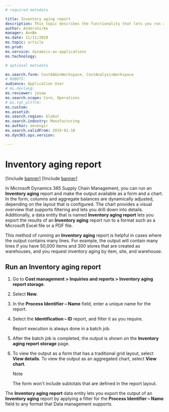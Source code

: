 ```yaml
---
# required metadata

title: Inventory aging report
description: This topic describes the functionality that lets you run an Inventory aging report and make the output available as a form and a chart.
author: AndersGirke
manager: AnnBe
ms.date: 11/11/2019
ms.topic: article
ms.prod:
ms.service: dynamics-ax-applications
ms.technology:

# optional metadata

ms.search.form: CostAdminWorkspace, CostAnalysisWorkspace
# ROBOTS:
audience: Application User
# ms.devlang: 
ms.reviewer: josaw
ms.search.scope: Core, Operations
# ms.tgt_pltfrm:
ms.custom: 
ms.assetid: 
ms.search.region: Global
ms.search.industry: Manufacturing
ms.author: aevengir
ms.search.validFrom: 2019-01-10
ms.dyn365.ops.version: 

---
```


# Inventory aging report


[!include [banner](../includes/banner.md)]
[!include [banner](../includes/preview-banner.md)]

In Microsoft Dynamics 365 Supply Chain Management, you can run an **Inventory aging** report and make the output available as a form and a chart. In the form, columns and aggregate balances are dynamically adjusted, depending on the layout that is configured. The chart provides a visual overview that supports filtering and lets you drill down into details. Additionally, a data entity that is named **Inventory aging report** lets you export the results of an **Inventory aging** report run to a format such as a Microsoft Excel file or a PDF file.

This method of running an **Inventory aging** report is helpful in cases where the output contains many lines. For example, the output will contain many lines if you have 50,000 items and 300 stores that are created as warehouses, and you request inventory aging by item, site, and warehouse.

## Run an Inventory aging report

1. Go to **Cost management \> Inquiries and reports \> Inventory aging report storage**.
1. Select **New**.
1. In the **Process Identifier – Name** field, enter a unique name for the report.
1. Select the **Identification – ID** report, and filter it as you require.

    Report execution is always done in a batch job.

1. After the batch job is completed, the output is shown on the **Inventory aging report storage** page.
1. To view the output as a form that has a traditional grid layout, select **View details**. To view the output as an aggregated chart, select **View chart**.

    > [!NOTE]
    > The form won't include subtotals that are defined in the report layout.

The **Inventory aging report** data entity lets you export the output of an **Inventory aging** report by applying a filter for the **Process Identifier – Name** field to any format that Data management supports.
